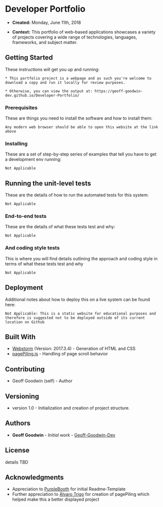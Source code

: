 # Developer Portfolio

* **Created:** Monday, June 11th, 2018

* **Context:** This portfolio of web-based applications showcases a variety of projects covering a wide range of technologies, languages, frameworks, and subject matter.


## Getting Started

These instructions will get you up and running: 

```
* This portfolio project is a webpage and as such you're welcome to download a copy and run it locally for review purposes.  

* Otherwise, you can view the output at: https://geoff-goodwin-dev.github.io/Developer-Portfolio/
```

### Prerequisites

These are things you need to install the software and how to install them:

```
Any modern web browser should be able to open this website at the link above
```

### Installing

These are a set of step-by-step series of examples that tell you have to get a development env running:

```
Not Applicable
```

## Running the unit-level tests

These are the details of how to run the automated tests for this system:

```
Not Applicable
```

### End-to-end tests

These are the details of what these tests test and why:

```
Not Applicable
```

### And coding style tests

This is where you will find details outlining the approach and coding style in terms of  what these tests test and why

```
Not Applicable
```

## Deployment

Additional notes about how to deploy this on a live system can be found here:

```
Not Applicable: This is a static website for educational purposes and therefore is suggested not to be deployed outside of its current location on Github
```

## Built With

* [Webstorm](https://www.jetbrains.com/webstorm/) (Version: 2017.3.4) - Generation of HTML and CSS
* [pagePiling.js](https://github.com/alvarotrigo/pagePiling.js) - Handling of page scroll behavior

## Contributing

* Geoff Goodwin (self) - Author

## Versioning

* version 1.0 - Initialization and creation of project structure.

## Authors

* **Geoff Goodwin** - *Initial work* - [Geoff-Goodwin-Dev](https://github.com/Geoff-Goodwin-Dev)

## License

details TBD

## Acknowledgments

* Appreciation to [PurpleBooth](https://gist.github.com/PurpleBooth/109311bb0361f32d87a2) for initial Readme-Template
* Further appreciation to [Álvaro Trigo](https://github.com/alvarotrigo) for creation of pagePiling which helped make this a better displayed project


